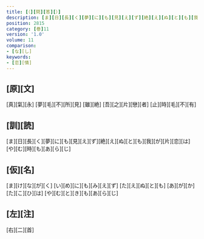 ```yaml
---
title: [（][問][答][）]
description: [ま][日][長][く][夢][に][も][見][え][ず][絶][え][ぬ][と][も][我][が][片][恋][は][や][む][時][も][あ][ら][じ]
position: 2815
category: [巻]11
version: '1.0'
volume: 11
comparison:
- [な][し]
keywords:
- [恋][情]
---
```


## [原][文]

[真][氣][永] [夢][毛][不][所][見] [雖][絶] [吾][之][片][戀][者] [止][時][毛][不][有]

## [訓][読]

[ま][日][長][く][夢][に][も][見][え][ず][絶][え][ぬ][と][も][我][が][片][恋][は][や][む][時][も][あ][ら][じ]

## [仮][名]

[ま][け][な][が][く] [い][め][に][も][み][え][ず] [た][え][ぬ][と][も] [あ][が][か][た][こ][ひ][は] [や][む][と][き][も][あ][ら][じ]

## [左][注]

[右][二][首]
